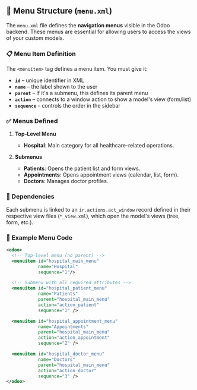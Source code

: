 ## 🧭 Menu Structure (`menu.xml`)

The `menu.xml` file defines the **navigation menus** visible in the Odoo backend. These menus are essential for allowing users to access the views of your custom models.

### 📋 Menu Item Definition

The `<menuitem>` tag defines a menu item. You must give it:

- **`id`** – unique identifier in XML
- **`name`** – the label shown to the user  
- **`parent`** – if it's a submenu, this defines its parent menu
- **`action`** – connects to a window action to show a model's view (form/list)
- **`sequence`** – controls the order in the sidebar

### ✅ Menus Defined

1. **Top-Level Menu**
   - **Hospital**: Main category for all healthcare-related operations.

2. **Submenus**
   - **Patients**: Opens the patient list and form views.
   - **Appointments**: Opens appointment views (calendar, list, form).
   - **Doctors**: Manages doctor profiles.

### 🧩 Dependencies

Each submenu is linked to an `ir.actions.act_window` record defined in their respective view files (`*_view.xml`), which open the model's views (tree, form, etc.).

### 🧾 Example Menu Code

```xml
<odoo>
  <!-- Top-level menu (no parent) -->
  <menuitem id="hospital_main_menu" 
            name="Hospital" 
            sequence="1"/>

  <!-- Submenu with all required attributes -->
  <menuitem id="hospital_patient_menu" 
            name="Patients"
            parent="hospital_main_menu"
            action="action_patient"
            sequence="1" />

  <menuitem id="hospital_appointment_menu" 
            name="Appointments"
            parent="hospital_main_menu"
            action="action_appointment"
            sequence="2" />

  <menuitem id="hospital_doctor_menu" 
            name="Doctors"
            parent="hospital_main_menu"
            action="action_doctor"
            sequence="3" />
</odoo>
```